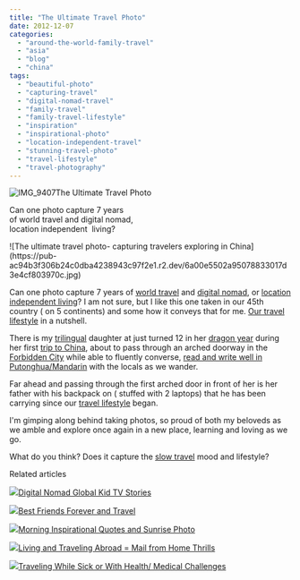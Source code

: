 ```yaml
---
title: "The Ultimate Travel Photo"
date: 2012-12-07
categories: 
  - "around-the-world-family-travel"
  - "asia"
  - "blog"
  - "china"
tags: 
  - "beautiful-photo"
  - "capturing-travel"
  - "digital-nomad-travel"
  - "family-travel"
  - "family-travel-lifestyle"
  - "inspiration"
  - "inspirational-photo"
  - "location-independent-travel"
  - "stunning-travel-photo"
  - "travel-lifestyle"
  - "travel-photography"
---
```


![IMG_9407](https://pub-ac94b3f306b24c0dba4238943c97f2e1.r2.dev/6a00e5502a95078833017d3e4cf76f970c.jpg)The Ultimate Travel Photo  
  
Can one photo capture 7 years  
of world travel and digital nomad,  
location independent  living?

<!--more--> ![The ultimate travel photo- capturing travelers exploring in China](https://pub-ac94b3f306b24c0dba4238943c97f2e1.r2.dev/6a00e5502a95078833017d3e4cf803970c.jpg)  
  
  
Can one photo capture 7 years of [world travel](http://soultravelers3new.local/2010/09/8-reasons-for-a-family-world-trip-international-vacations-holidays-abroad-longterm-travel-rtw.html "world travel") and [digital nomad](http://soultravelers3new.local/2009/04/how-to-travel-the-world-as-a-digital-nomad-family.html "how to be a digital nomad"), or [location independent living](http://soultravelers3new.local/2010/05/globe-trotting-location-independent-kids-friends-perpetual-travelers-tck-long-term-family-travel-.html "location independent living")? I am not sure, but I like this one taken in our 45th country ( on 5 continents) and some how it conveys that for me. [Our travel lifestyle](http://soultravelers3new.local/2011/07/what-our-nomadic-travel-lifestyle-looks-like-family-fun.html "our travel lifestyle") in a nutshell.  
  
There is my [trilingual](http://soultravelers3new.local/2011/06/how-to-raise-a-bilingual-or-multi-lingual-child.html "how to raise a bilingual, trilingual or multilingual kid") daughter at just turned 12 in her [dragon year](http://soultravelers3new.local/2012/11/visiting-china-and-dragons.html "dragon year in China") during her first [trip to China](http://soultravelers3new.local/2012/12/china-calling.html#more "travel to China"), about to pass through an arched doorway in the [Forbidden City](http://soultravelers3new.local/2012/11/forbidden-city-and-beijings-best.html "forbidden city") while able to fluently converse, [read and write well in Putonghua/Mandarin](http://soultravelers3new.local/2012/11/multilingual-learning-reading-in-3-languages.html "reading and writing in Mandarin") with the locals as we wander.  
  
Far ahead and passing through the first arched door in front of her is her father with his backpack on ( stuffed with 2 laptops) that he has been carrying since our [travel lifestyle](http://soultravelers3new.local/2012/01/amazing-family-world-tour.html "travel lifestyle with kids") began.  
  
I'm gimping along behind taking photos, so proud of both my beloveds as we amble and explore once again in a new place, learning and loving as we go.  
  
What do you think? Does it capture the [slow travel](http://soultravelers3new.local/2011/11/slow-travel.html "slow travel") mood and lifestyle?  
  
  

Related articles

[![](http://i.zemanta.com/122933497_80_80.jpg)](http://soultravelers3new.local/2012/11/digital-nomad-global-kid-tv-stories.html)[Digital Nomad Global Kid TV Stories](http://soultravelers3new.local/2012/11/digital-nomad-global-kid-tv-stories.html)

[![](http://i.zemanta.com/117280254_80_80.jpg)](http://soultravelers3new.local/2012/10/best-friends-forever-and-travel-.html)[Best Friends Forever and Travel](http://soultravelers3new.local/2012/10/best-friends-forever-and-travel-.html)

[![](http://i.zemanta.com/121739959_80_80.jpg)](http://soultravelers3new.local/2012/10/morning-inspirational-quotes-and-sunrise-photo.html)[Morning Inspirational Quotes and Sunrise Photo](http://soultravelers3new.local/2012/10/morning-inspirational-quotes-and-sunrise-photo.html)

[![](http://i.zemanta.com/116911970_80_80.jpg)](http://soultravelers3new.local/2012/10/-living-and-traveling-abroad-mail-from-home-thrills.html)[Living and Traveling Abroad = Mail from Home Thrills](http://soultravelers3new.local/2012/10/-living-and-traveling-abroad-mail-from-home-thrills.html)

[![](http://i.zemanta.com/120875588_80_80.jpg)](http://soultravelers3new.local/2012/10/traveling-while-sick-or-with-health-medical-challenges.html)[Traveling While Sick or With Health/ Medical Challenges](http://soultravelers3new.local/2012/10/traveling-while-sick-or-with-health-medical-challenges.html)
